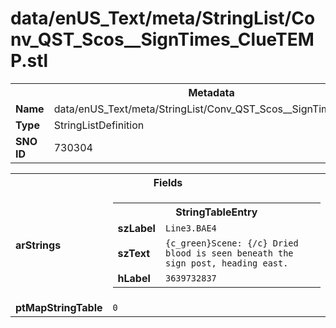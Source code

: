 <h1>data/enUS_Text/meta/StringList/Conv_QST_Scos__SignTimes_ClueTEMP.stl</h1><table><tr><th colspan="100%">Metadata</th></tr><tr><td><b>Name</b></td><td>data/enUS_Text/meta/StringList/Conv_QST_Scos__SignTimes_ClueTEMP.stl</td></tr><tr><td><b>Type</b></td><td>StringListDefinition</td></tr><tr><td><b>SNO ID</b></td><td>730304</td></tr></table>

<table><tr><th colspan="100%">Fields</th></tr><tr><td><b>arStrings</b></td><td><table><tr><th colspan="100%">StringTableEntry</th></tr><tr><td><b>szLabel</b></td><td><code>Line3.BAE4</code></td></tr><tr><td><b>szText</b></td><td><code>{c_green}Scene: {/c} Dried blood is seen beneath the sign post, heading east.</code></td></tr><tr><td><b>hLabel</b></td><td><code>3639732837</code></td></tr></table>


</td></tr><tr><td><b>ptMapStringTable</b></td><td><code>0</code></td></tr></table>

